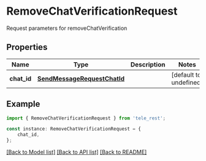 # RemoveChatVerificationRequest

Request parameters for removeChatVerification

## Properties

Name | Type | Description | Notes
------------ | ------------- | ------------- | -------------
**chat_id** | [**SendMessageRequestChatId**](SendMessageRequestChatId.md) |  | [default to undefined]

## Example

```typescript
import { RemoveChatVerificationRequest } from 'tele_rest';

const instance: RemoveChatVerificationRequest = {
    chat_id,
};
```

[[Back to Model list]](../README.md#documentation-for-models) [[Back to API list]](../README.md#documentation-for-api-endpoints) [[Back to README]](../README.md)
